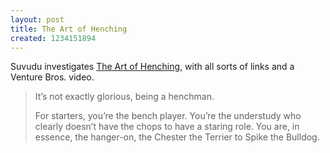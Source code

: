 ```yaml
---
layout: post
title: The Art of Henching
created: 1234151894
---
```

Suvudu investigates [The Art of Henching](http://www.suvudu.com/2009/01/the-art-of-henching.html), with all sorts of links and a Venture Bros. video.

> It’s not exactly glorious, being a henchman.
>
> For starters, you’re the bench player. You’re the understudy who clearly doesn’t have the chops to have a staring role. You are, in essence, the hanger-on, the Chester the Terrier to Spike the Bulldog.
